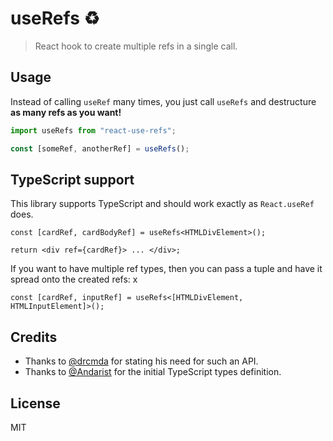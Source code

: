 # useRefs ♻️

> React hook to create multiple refs in a single call.

## Usage

Instead of calling `useRef` many times, you just call `useRefs` and destructure **as many refs as you want!**

```js
import useRefs from "react-use-refs";

const [someRef, anotherRef] = useRefs();
```

## TypeScript support

This library supports TypeScript and should work exactly as `React.useRef` does.

```tsx
const [cardRef, cardBodyRef] = useRefs<HTMLDivElement>();

return <div ref={cardRef}> ... </div>;
```

If you want to have multiple ref types, then you can pass a tuple and have it spread onto the created refs:
x

```tsx
const [cardRef, inputRef] = useRefs<[HTMLDivElement, HTMLInputElement]>();
```

## Credits

- Thanks to [@drcmda](https://github.com/drcmda) for stating his need for such an API.
- Thanks to [@Andarist](https://github.com/Andarist) for the initial TypeScript types definition.

## License

MIT
